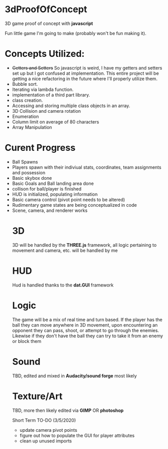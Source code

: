 
<h1>3dProofOfConcept </h1>

3D game proof of concept with <b> javascript</b>

  

Fun little game I'm going to make (probably won't be fun making it).

  

<h1>Concepts Utilized:</h1>

<ul>

<li><s>Getters and Setters</s> So javascript is weird, I have my getters and setters set up but I got confused at implementation. This entire project will be getting a nice refactoring in the future where I'll properly utilize them.

<li>Bubble sort.

<li> Iterating via lambda function.

<li>implementation of a third part library.

<li>class creation.

<li> Accessing and storing multiple class objects in an array.

<li> 3D Collision and camera rotation

<li> Enumeration

<li> Column limit on average of 80 characters
<li> Array Manipulation

</ul>

  <h1> Curent Progress</h1>
  <ul>  <li> Ball Spawns
<li> Players spawn with their indiviual stats, coordinates, team assignments and possession
<li>Basic skybox done
<li>Basic Goals and Ball landing area done
<li>collison for ball/player is finished
<li> HUD is initialized, populating information
<li> Basic camera control (pivot point needs to be altered)
<li> Rudimentary game states are being conceptualized in code
<li> Scene, camera, and renderer works

  

<h1> 3D </h1>

3D will be handled by the <b>THREE.js</b> framework, all logic pertaining to movement and camera, etc. will be handled by me

  

<h1> HUD</h1>

Hud is handled thanks to the <b>dat.GUI</b> framework

  

<h1>Logic</h1>

The game will be a mix of real time and turn based. If the player has the ball they can move anywhere in 3D movement, upon encountering an opponent they can pass, shoot, or attempt to go through the enemies. Likewise if they don't have the ball they can try to take it from an enemy or block them

  

<h1> Sound</h1>

TBD, edited and mixed in <b>Audacity/sound forge</b> most likely

<h1> Texture/Art</h1>

TBD, more then likely edited via <b>GIMP</b> OR <B> photoshop</b>

  

Short Term TO-DO (3/5/2020)

<ul>

<li> update camera pivot points</li>

<li> figure out how to populate the GUI for player attributes</li>

<li>clean up unused imports</li></ul>